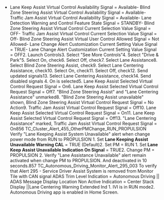 - Lane Keep Assist Virtual Control Availability Signal = Available- Blind Zone Steering Assist Virtual Control Availability Signal = Available- Traffic Jam Assist Virtual Control Availability Signal = Available- Lane Detection Warning and Control Feature State Signal = STANDBY- Blind Zone Steering Assist Virtual Control Current Selection Value Signal = OFF- Traffic Jam Assist Virtual Control Current Selection Value Signal = Off- Blind Zone Steering Assist Virtual User Control Allowed Signal = Not Allowed- Lane Change Alert Customization Current Setting Value Signal = TRUE- Lane Change Alert Customization Current Setting Value Signal = OFF2. Launch Controls3. Select "See More Controls"4. Select "Drive & Park"5. Select On, check6. Select Off, check7. Select Lane Assistance8. Select Blind Zone Steering Assist, check9. Select Lane Centering Assistance, check10. Select On, check11. Select Off, check12. Send updated signals13. Select Lane Centering Assistance, check14. Send disabled signals 4. On is selected5. Lane Keep Assist Selected Virtual Control Request Signal = On6. Lane Keep Assist Selected Virtual Control Request Signal = Off7. "Blind Zone Steering Assist" and "Lane Centering Assistance" unmarked8. "Blind Zone Steering Assist unavailable" shown, Blind Zone Steering Assist Virtual Control Request Signal = No Action9. Traffic Jam Assist Virtual Control Request Signal = Off10. Lane Keep Assist Selected Virtual Control Request Signal = On11. Lane Keep Assist Selected Virtual Control Request Signal = Off13. "Lane Centering Assistance" marked, Traffic Jam Assist Virtual Control Request Signal = On856 TC_Cluster_Alert_455_OtherPMChange_RUN_PROPULSION Verify "Lane Keeping Assist System Unavailable" alert when change power mode from RUN to PROPULSION 1. Set **Lane Keeping Assist Unavailable Warning CAL** = TRUE (Default)2. Set PM = RUN 1. Set **Lane Keep Assist Unavailable Indication On Signal** = TRUE2. Change PM = PROPULSION 2. Verify "Lane Assistance Unavailable" alert remain activated when change PM to PROPULSION. And deactivated in 10 seconds.857 TC_Autonomous_Driving_Monitor_Alert_295_003 To verify that Alert 295 - Service Driver Assist System is removed from Monitor Tile with CAN signal ADAS Trim Level Indication = Autonomous Driving || ADAS Message Display Location Non Active Indication = Center Stack Display ||Lane Centering Warning Extended Ind 1. IVI is in RUN mode2. Autonomous Driving app is enabled in Home Screen.